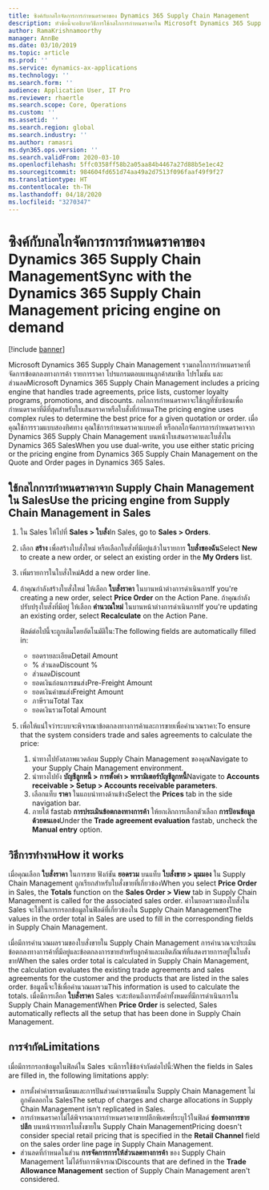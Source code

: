 ```yaml
---
title: ซิงค์กับกลไกจัดการการกำหนดราคาของ Dynamics 365 Supply Chain Management
description: หัวข้อนี้จะอธิบายวิธีการใช้กลไกการกำหนดราคาใน Microsoft Dynamics 365 Supply Chain Management จาก Dynamics 365 Sales
author: RamaKrishnamoorthy
manager: AnnBe
ms.date: 03/10/2019
ms.topic: article
ms.prod: ''
ms.service: dynamics-ax-applications
ms.technology: ''
ms.search.form: ''
audience: Application User, IT Pro
ms.reviewer: rhaertle
ms.search.scope: Core, Operations
ms.custom: ''
ms.assetid: ''
ms.search.region: global
ms.search.industry: ''
ms.author: ramasri
ms.dyn365.ops.version: ''
ms.search.validFrom: 2020-03-10
ms.openlocfilehash: 5ffc0358ff58b2a05aa84b4467a27d88b5e1ec42
ms.sourcegitcommit: 984604fd651d74aa49a2d7513f096faaf49f9f27
ms.translationtype: HT
ms.contentlocale: th-TH
ms.lasthandoff: 04/18/2020
ms.locfileid: "3270347"
---
```

# <a name="sync-with-the-dynamics-365-supply-chain-management-pricing-engine-on-demand"></a><span data-ttu-id="57585-103">ซิงค์กับกลไกจัดการการกำหนดราคาของ Dynamics 365 Supply Chain Management</span><span class="sxs-lookup"><span data-stu-id="57585-103">Sync with the Dynamics 365 Supply Chain Management pricing engine on demand</span></span>

[!include [banner](../../includes/banner.md)]



<span data-ttu-id="57585-104">Microsoft Dynamics 365 Supply Chain Management รวมกลไกการกำหนดราคาที่จัดการข้อตกลงทางการค้า รายการราคา โปรแกรมตอบแทนลูกค้าสมาชิก โปรโมชัน และส่วนลด</span><span class="sxs-lookup"><span data-stu-id="57585-104">Microsoft Dynamics 365 Supply Chain Management includes a pricing engine that handles trade agreements, price lists, customer loyalty programs, promotions, and discounts.</span></span> <span data-ttu-id="57585-105">กลไกการกำหนดราคาจะใช้กฎที่ซับซ้อนเพื่อกำหนดราคาที่ดีที่สุดสำหรับใบเสนอราคาหรือใบสั่งที่กำหนด</span><span class="sxs-lookup"><span data-stu-id="57585-105">The pricing engine uses complex rules to determine the best price for a given quotation or order.</span></span> <span data-ttu-id="57585-106">เมื่อคุณใช้การรวมแบบสองทิศทาง คุณใช้การกำหนดราคาแบบคงที่ หรือกลไกจัดการการกำหนดราคาจาก Dynamics 365 Supply Chain Management บนหน้าใบเสนอราคาและใบสั่งใน Dynamics 365 Sales</span><span class="sxs-lookup"><span data-stu-id="57585-106">When you use dual-write, you use either static pricing or the pricing engine from Dynamics 365 Supply Chain Management on the Quote and Order pages in Dynamics 365 Sales.</span></span>

## <a name="use-the-pricing-engine-from-supply-chain-management-in-sales"></a><span data-ttu-id="57585-107">ใช้กลไกการกำหนดราคาจาก Supply Chain Management ใน Sales</span><span class="sxs-lookup"><span data-stu-id="57585-107">Use the pricing engine from Supply Chain Management in Sales</span></span>

1. <span data-ttu-id="57585-108">ใน Sales ให้ไปที่ **Sales \> ใบสั่ง**</span><span class="sxs-lookup"><span data-stu-id="57585-108">In Sales, go to **Sales \> Orders**.</span></span>
2. <span data-ttu-id="57585-109">เลือก **สร้าง** เพื่อสร้างใบสั่งใหม่ หรือเลือกใบสั่งที่มีอยู่แล้วในรายการ **ใบสั่งของฉัน**</span><span class="sxs-lookup"><span data-stu-id="57585-109">Select **New** to create a new order, or select an existing order in the **My Orders** list.</span></span>
3. <span data-ttu-id="57585-110">เพิ่มรายการในใบสั่งใหม่</span><span class="sxs-lookup"><span data-stu-id="57585-110">Add a new order line.</span></span>
4. <span data-ttu-id="57585-111">ถ้าคุณกำลังสร้างใบสั่งใหม่ ให้เลือก **ใบสั่งราคา** ในบานหน้าต่างการดำเนินการ</span><span class="sxs-lookup"><span data-stu-id="57585-111">If you're creating a new order, select **Price Order** on the Action Pane.</span></span> <span data-ttu-id="57585-112">ถ้าคุณกำลังปรับปรุงใบสั่งที่มีอยู่ ให้เลือก **คำนวณใหม่** ในบานหน้าต่างการดำเนินการ</span><span class="sxs-lookup"><span data-stu-id="57585-112">If you're updating an existing order, select **Recalculate** on the Action Pane.</span></span>

    <span data-ttu-id="57585-113">ฟิลด์ต่อไปนี้จะถูกเติมโดยอัตโนมัติใน:</span><span class="sxs-lookup"><span data-stu-id="57585-113">The following fields are automatically filled in:</span></span>

    + <span data-ttu-id="57585-114">ยอดรายละเอียด</span><span class="sxs-lookup"><span data-stu-id="57585-114">Detail Amount</span></span>
    + <span data-ttu-id="57585-115">% ส่วนลด</span><span class="sxs-lookup"><span data-stu-id="57585-115">Discount %</span></span>
    + <span data-ttu-id="57585-116">ส่วนลด</span><span class="sxs-lookup"><span data-stu-id="57585-116">Discount</span></span>
    + <span data-ttu-id="57585-117">ยอดเงินก่อนการขนส่ง</span><span class="sxs-lookup"><span data-stu-id="57585-117">Pre-Freight Amount</span></span>
    + <span data-ttu-id="57585-118">ยอดเงินค่าขนส่ง</span><span class="sxs-lookup"><span data-stu-id="57585-118">Freight Amount</span></span>
    + <span data-ttu-id="57585-119">ภาษีรวม</span><span class="sxs-lookup"><span data-stu-id="57585-119">Total Tax</span></span>
    + <span data-ttu-id="57585-120">ยอดเงินรวม</span><span class="sxs-lookup"><span data-stu-id="57585-120">Total Amount</span></span>
    
5. <span data-ttu-id="57585-121">เพื่อให้แน่ใจว่าระบบจะพิจารณาข้อตกลงทางการค้าและการขายเพื่อคำนวณราคา:</span><span class="sxs-lookup"><span data-stu-id="57585-121">To ensure that the system considers trade and sales agreements to calculate the price:</span></span>
    1. <span data-ttu-id="57585-122">นำทางไปยังสภาพแวดล้อม Supply Chain Management ของคุณ</span><span class="sxs-lookup"><span data-stu-id="57585-122">Navigate to your Supply Chain Management environment.</span></span>
    2. <span data-ttu-id="57585-123">นำทางไปยัง **บัญชีลูกหนี้ \> การตั้งค่า \> พารามิเตอร์บัญชีลูกหนี้**</span><span class="sxs-lookup"><span data-stu-id="57585-123">Navigate to **Accounts receivable \> Setup \> Accounts receivable parameters**.</span></span>
    3. <span data-ttu-id="57585-124">เลือกแท็บ **ราคา** ในแถบนำทางด้านข้าง</span><span class="sxs-lookup"><span data-stu-id="57585-124">Select the **Prices** tab in the side navigation bar.</span></span>
    4. <span data-ttu-id="57585-125">ภายใต้ fastab **การประเมินข้อตกลงทางการค้า** ให้ยกเลิกการเลือกตัวเลือก **การป้อนข้อมูลด้วยตนเอง**</span><span class="sxs-lookup"><span data-stu-id="57585-125">Under the **Trade agreement evaluation** fastab, uncheck the **Manual entry** option.</span></span>

## <a name="how-it-works"></a><span data-ttu-id="57585-126">วิธีการทำงาน</span><span class="sxs-lookup"><span data-stu-id="57585-126">How it works</span></span>

<span data-ttu-id="57585-127">เมื่อคุณเลือก **ใบสั่งราคา** ในการขาย ฟังก์ชัน **ยอดรวม** บนแท็บ **ใบสั่งขาย \> มุมมอง** ใน Supply Chain Management ถูกเรียกสำหรับใบสั่งขายที่เกี่ยวข้อง</span><span class="sxs-lookup"><span data-stu-id="57585-127">When you select **Price Order** in Sales, the **Totals** function on the **Sales Order \> View** tab in Supply Chain Management is called for the associated sales order.</span></span> <span data-ttu-id="57585-128">ค่าในยอดรวมของใบสั่งใน Sales จะใช้ในการกรอกข้อมูลในฟิลด์ที่เกี่ยวข้องใน Supply Chain Management</span><span class="sxs-lookup"><span data-stu-id="57585-128">The values in the order total in Sales are used to fill in the corresponding fields in Supply Chain Management.</span></span>

<span data-ttu-id="57585-129">เมื่อมีการคำนวณผลรวมของใบสั่งขายใน Supply Chain Management การคำนวณจะประเมินข้อตกลงทางการค้าที่มีอยู่และข้อตกลงการขายสำหรับลูกค้าและผลิตภัณฑ์ที่แสดงรายการอยู่ในใบสั่งขาย</span><span class="sxs-lookup"><span data-stu-id="57585-129">When the sales order total is calculated in Supply Chain Management, the calculation evaluates the existing trade agreements and sales agreements for the customer and the products that are listed in the sales order.</span></span> <span data-ttu-id="57585-130">ข้อมูลนี้จะใช้เพื่อคำนวณผลรวม</span><span class="sxs-lookup"><span data-stu-id="57585-130">This information is used to calculate the totals.</span></span> <span data-ttu-id="57585-131">เมื่อมีการเลือก **ใบสั่งราคา** Sales จะสะท้อนถึงการตั้งค่าทั้งหมดที่มีการดำเนินการใน Supply Chain Management</span><span class="sxs-lookup"><span data-stu-id="57585-131">When **Price Order** is selected, Sales automatically reflects all the setup that has been done in Supply Chain Management.</span></span>

## <a name="limitations"></a><span data-ttu-id="57585-132">การจำกัด</span><span class="sxs-lookup"><span data-stu-id="57585-132">Limitations</span></span>

<span data-ttu-id="57585-133">เมื่อมีการกรอกข้อมูลในฟิลด์ใน Sales จะมีการใช้ข้อจำกัดต่อไปนี้:</span><span class="sxs-lookup"><span data-stu-id="57585-133">When the fields in Sales are filled in, the following limitations apply:</span></span>

+ <span data-ttu-id="57585-134">การตั้งค่าค่าธรรมเนียมและการปันส่วนค่าธรรมเนียมใน Supply Chain Management ไม่ถูกคัดลอกใน Sales</span><span class="sxs-lookup"><span data-stu-id="57585-134">The setup of charges and charge allocations in Supply Chain Management isn't replicated in Sales.</span></span>
+ <span data-ttu-id="57585-135">การกำหนดราคาไม่ได้พิจารณาการกำหนดราคาขายปลีกพิเศษที่ระบุไว้ในฟิลด์ **ช่องทางการขายปลีก** บนหน้ารายการใบสั่งขายใน Supply Chain Management</span><span class="sxs-lookup"><span data-stu-id="57585-135">Pricing doesn't consider special retail pricing that is specified in the **Retail Channel** field on the sales order line page in Supply Chain Management.</span></span>
+ <span data-ttu-id="57585-136">ส่วนลดที่กำหนดในส่วน **การจัดการการให้ส่วนลดทางการค้า** ของ Supply Chain Management ไม่ได้รับการพิจารณา</span><span class="sxs-lookup"><span data-stu-id="57585-136">Discounts that are defined in the **Trade Allowance Management** section of Supply Chain Management aren't considered.</span></span>
